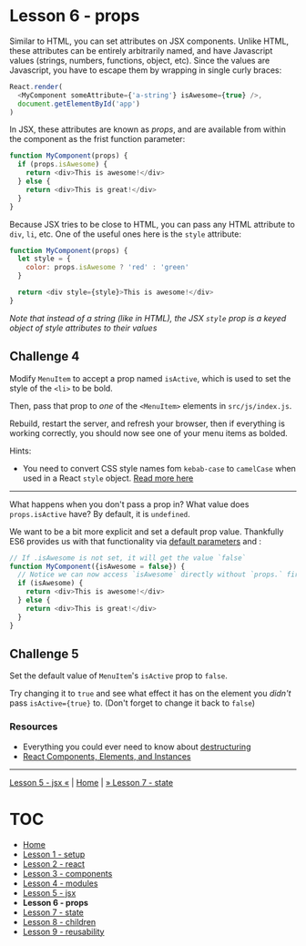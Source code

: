 # Lesson 6 - props

Similar to HTML, you can set attributes on JSX components. Unlike HTML, these
attributes can be entirely arbitrarily named, and have Javascript values
(strings, numbers, functions, object, etc). Since the values are Javascript, you
have to escape them by wrapping in single curly braces:

```javascript
React.render(
  <MyComponent someAttribute={'a-string'} isAwesome={true} />,
  document.getElementById('app')
)
```

In JSX, these attributes are known as *props*, and are available from within the
component as the frist function parameter:

```javascript
function MyComponent(props) {
  if (props.isAwesome) {
    return <div>This is awesome!</div>
  } else {
    return <div>This is great!</div>
  }
}
```

Because JSX tries to be close to HTML, you can pass any HTML attribute to `div`,
`li`, etc. One of the useful ones here is the `style` attribute:

```javascript
function MyComponent(props) {
  let style = {
    color: props.isAwesome ? 'red' : 'green'
  }

  return <div style={style}>This is awesome!</div>
}
```

*Note that instead of a string (like in HTML), the JSX `style` prop is a keyed
object of style attributes to their values*

## Challenge 4

Modify `MenuItem` to accept a prop named `isActive`, which is used to set the
style of the `<li>` to be bold.

Then, pass that prop to *one* of the `<MenuItem>` elements in `src/js/index.js`.

Rebuild, restart the server, and refresh your browser, then if everything is
working correctly, you should now see one of your menu items as bolded.

Hints:

* You need to convert CSS style names fom `kebab-case` to `camelCase` when used
  in a React `style` object. [Read more here](https://facebook.github.io/react/tips/inline-styles.html)

---

What happens when you don't pass a prop in? What value does `props.isActive`
have? By default, it is `undefined`.

We want to be a bit more explicit and set a default prop value. Thankfully ES6
provides us with that functionality via [default
parameters](mdn.io/default+parameters) and :

```javascript
// If .isAwesome is not set, it will get the value `false`
function MyComponent({isAwesome = false}) {
  // Notice we can now access `isAwesome` directly without `props.` first
  if (isAwesome) {
    return <div>This is awesome!</div>
  } else {
    return <div>This is great!</div>
  }
}
```

## Challenge 5

Set the default value of `MenuItem`'s `isActive` prop to `false`.

Try changing it to `true` and see what effect it has on the element you *didn't*
pass `isActive={true}` to. (Don't forget to change it back to `false`)

### Resources

* Everything you could ever need to know about [destructuring](http://www.2ality.com/2015/01/es6-destructuring.html)
* [React Components, Elements, and Instances](https://facebook.github.io/react/blog/2015/12/18/react-components-elements-and-instances.html)

---

[Lesson 5 - jsx «](lesson_5.md) | [Home](README.md) | [» Lesson 7 - state](lesson_7.md)

# TOC

* [Home](README.md)
* [Lesson 1 - setup](lesson_1.md)
* [Lesson 2 - react](lesson_2.md)
* [Lesson 3 - components](lesson_3.md)
* [Lesson 4 - modules](lesson_4.md)
* [Lesson 5 - jsx](lesson_5.md)
* **Lesson 6 - props**
* [Lesson 7 - state](lesson_7.md)
* [Lesson 8 - children](lesson_8.md)
* [Lesson 9 - reusability](lesson_9.md)
